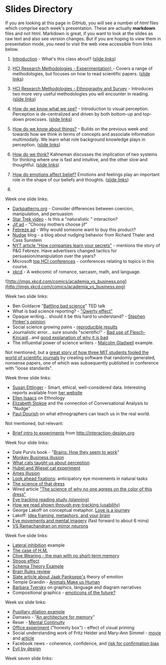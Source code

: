 # Slides Directory

If you are looking at this page in GitHub, you will see a number of *html* files which comprise each week's presentation. These are actually **markdown** files and not html. Markdown is great, if you want to look at the slides as raw text and also see version changes. But if you are hoping to view them in presentation mode, you need to visit the web view accessible from links below.

1. [Introduction](https://ub-idia640-2016.github.io/slides/week01.html) - What's this class about? ([slide links](#week1-slide-links))

2. [HCI Research Methodologies - Experimentation) ](https://ub-idia640-2016.github.io/slides/week02.html) - Covers a range of methodologies, but focuses on how to read scientific papers. ([slide links](#week2-slide-links))

3. [HCI Research Methodologies - Ethnography and Survey](https://ub-idia640-2016.github.io/slides/week03.html) - Introduces two more very useful methodologies you will encounter in reading. ([slide links](#week3-slide-links))

4. [How do we know what we see?](https://ub-idia640-2016.github.io/slides/week04.html) - Introduction to visual perception. Perception is de-centralized and driven by both bottom-up and top-down proecsses. ([slide links](#week4-slide-links))

5. [How do we know about things?](https://ub-idia640-2016.github.io/slides/week05.html) - Builds on the previous week and towards how we think in terms of concepts and associate information multimodally. We learn what role background knowledge plays in perception. ([slide links](#week5-slide-links))

6. [How do we think?](https://ub-idia640-2016.github.io/slides/week06.html) Kahneman discusses the implication of two systems for thinking where one is fast and intuitive, and the other slow and thoughtful. ([slide links](#week6-slide-links))

7. [How do emotions affect belief?](https://ub-idia640-2016.github.io/slides/week07.html) Emotions and feelings play an important role in the shape of our beliefs and thoughts. ([slide links](#week7-slide-links))
7.
<a name="week1-slide-links"></a>
Week one slide links:

- [Darkpatterns.org](https://darkpatterns.org) - Consider differences between coercion, manipulation, and persuasion
- [Star Trek video](https://youtu.be/MA1hD3XRlh0) - Is this a "naturalistic " interaction?
- [Jif ad](https://youtu.be/IBbzNp25OHo) - "Choosy mothers choose jif"
- [Febreze ad](https://youtu.be/nlT8VcWz3LY) - Why would someone want to buy this product?
- [Nudge](http://nudges.org) blog - a blog about nudging behavior from Richard Thaler and Cass Sunstein
- [NYT article "How companies learn your secrets"](http://www.nytimes.com/2012/02/19/magazine/shopping-habits.html?_r=1) - mentions the story of P&G Febreze. Have advertisers changed tactics for persuasion/manipulation over the years?
- Microsoft [top HCI conferences](http://academic.research.microsoft.com/RankList?entitytype=3&topDomainID=2&subDomainID=12) - conferences relating to topics in this course.
- [xkcd](http://xkcd.com) - A webcomic of romance, sarcasm, math, and language.

 ![http://imgs.xkcd.com/comics/academia_vs_business.png](http://imgs.xkcd.com/comics/academia_vs_business.png)

<a name="week2-slide-links"></a>
 Week two slide links:

 - Ben Goldacre "[Battling bad science](http://www.ted.com/talks/ben_goldacre_battling_bad_science?utm_source=tedcomshare&utm_medium=referral&utm_campaign=tedspread)" TED talk
 - What is bad science reporting? - ["Qwerty effect"](http://www.chronicle.com/blogs/linguafranca/2012/03/15/bad-science-reporting-effect/)
 - Opaque writing... should it be this hard to understand? - [Stephen Pinker's opinion](http://www.psychologicalscience.org/index.php/convention/the-curse-of-knowledge-pinker-describes-a-key-cause-of-bad-writing.html)
 - Social science growing pains - [reproducible results](http://arstechnica.com/science/2016/03/social-science-reproducibility-not-great-but-not-as-bad-as-reported/)
 - Journalistic error... sure sounds "scientific!" - [Bad use of Flesch-Kincaid](https://www.bostonglobe.com/news/politics/2015/10/20/donald-trump-and-ben-carson-speak-grade-school-level-that-today-voters-can-quickly-grasp/LUCBY6uwQAxiLvvXbVTSUN/story.html)...and [good explanation of why it is bad](http://languagelog.ldc.upenn.edu/nll/?p=21847)
 - The influential power of science writers - [Malcolm Gladwell](http://www.slate.com/articles/health_and_science/science/2013/10/malcolm_gladwell_critique_david_and_goliath_misrepresents_the_science.html) example.

Not mentioned, but a [great story of how three MIT students fooled the world of scientific journals](http://news.mit.edu/2015/how-three-mit-students-fooled-scientific-journals-0414) by creating software that randomly generated, nonsense papers, one of which was subsequently published in conference with "loose standards".

<a name="week3-slide-links"></a>
Week three slide links:

- [Susan Ettlinger](http://www.ted.com/speakers/susan_etlinger) - Smart, ethical, well-considered data. Interesting reports available from [her website](https://susanetlinger.com/research-reports/)
- [Ellen Isaacs](https://www.youtube.com/watch?v=nV0jY5VgymI) on Ethnology
- [Elizabeth Stokoe](https://www.youtube.com/watch?v=e-QbxjXDwXU) and the connection of Conversational Analysis to "Nudge"
- [Paul Dourish](https://www.youtube.com/watch?v=ORkl15ogwOA) on what ethnographers can teach us in the real world.

Not mentioned, but relevant:

- [Brief intro to experiments](https://www.interaction-design.org/literature/book/the-encyclopedia-of-human-computer-interaction-2nd-ed/experimental-methods-in-human-computer-interaction) from http://interaction-design.org

<a name="week4-slide-links"></a>
Week four slide links:

- Dale Purvis book - "[Brains: How they seem to work](https://www.amazon.com/Brains-They-Seem-Press-Science/dp/0137055099)"
- [Monkey Business illusion](https://www.youtube.com/embed/IGQmdoK_ZfY)
- [What cats taught us about perception](https://www.youtube.com/embed/RPv0a9ftu6Y)
- [Hubel and Wiesel cat experiment](https://www.youtube.com/watch?v=IOHayh06LJ4)
- [Ames Illusion](https://www.youtube.com/embed/gJhyu6nlGt8)
- [Look ahead fixations](https://www.youtube.com/embed/UCy-Lc6hfFA): anticipatory eye movements in natural tasks
- [The science of that dress](https://www.youtube.com/embed/jexnhNfOzHg)
- Wired article ["The science of why no one agrees on the color of this dress"](https://www.wired.com/2015/02/science-one-agrees-color-dress/)
- [Eye tracking reading study (planning)](https://www.youtube.com/embed/VFIZDZwdf-0)
- [How we read shown through eye-tracking (usability)](https://www.youtube.com/embed/TwNNij89qro)
- George Lakoff on conceptual metaphor. [Love is a journey](https://www.youtube.com/embed/Eu-9rpJITY8)
- Lakoff: [Idea framing, metaphors, and your brain](https://www.youtube.com/watch?v=S_CWBjyIERY)
- [Eye movements and mental imagery](https://www.youtube.com/embed/OTEa1jwJbqU) (fast forward to about 6 mins)
- [VS Ramachandran on mirror neurons](https://www.youtube.com/embed/t0pwKzTRG5E)

<a name="week5-slide-links"></a>
Week five slide links:

- [Lateral inhibition](https://www.youtube.com/embed/sItlLNhhiLg) example
- [The case of H.M.](https://www.youtube.com/watch?v=Y0Od5DrdPA4)
- [Clive Wearing - the man with no short-term memory](https://youtu.be/Vwigmktix2Y)
- [Stroop effect](https://youtu.be/wRYme3xQ7PQ)
- [Schema Theory Example](https://www.youtube.com/embed/o4HHCgFmkcI)
- [Brain Rules review](https://www.youtube.com/embed/zqdfFdUvwS4)
- [Slate article about Jaak Panksepp's](http://www.slate.com/articles/health_and_science/science/2009/08/seeking.html) theory of emotion
- Temple Grandin - [Animals Make us Human](https://www.amazon.com/Animals-Make-Us-Human-Creating/dp/0547248237/ref=sr_1_1?ie=UTF8&qid=1475166970&sr=8-1&keywords=Animals+Make+us+Human)
- [Barbara Tversky](http://www-psych.stanford.edu/~bt/diagrams/index.html) on graphics, language and diagram narratives
- Compositional graphics - [emoticons of the future?](http://www.thevisuallinguist.com/2016/09/new-paper-meaning-above-head.html)

<a name="week6-slide-links"></a>
Week six slide links:

- [Pupillary dilation example](http://avik-ganguly.blogspot.com/2012/04/surprise-and-cognitive-workload-effect.html)
- Damasio - "[An architecture for memory](https://drive.google.com/open?id=0B3SsgcqV1xSSb1RfVzJ0NHZVams)"
- Reser - [Mental Continuity](http://www.cognitivemechanics.net/on_consciousness)
- [Office experiment](http://www.ncbi.nlm.nih.gov/pmc/articles/PMC1686213/) ("honesty box") - effect of visual priming
- Social understanding work of Fritz Heider and Mary-Ann Simmel -  [movie](https://www.youtube.com/embed/n9TWwG4SFWQ) and [article](http://blogs.scientificamerican.com/thoughtful-animal/animating-anthropomorphism-giving-minds-to-geometric-shapes-video/)
- Facebook news - coherence, confidence, and [risk for confirmation bias](https://www.bloomberg.com/view/articles/2016-01-08/how-facebook-makes-us-dumber)
- [Evil by design](http://evilbydesign.info/)

<a name="week7-slide-links"></a>
Week seven slide links:
